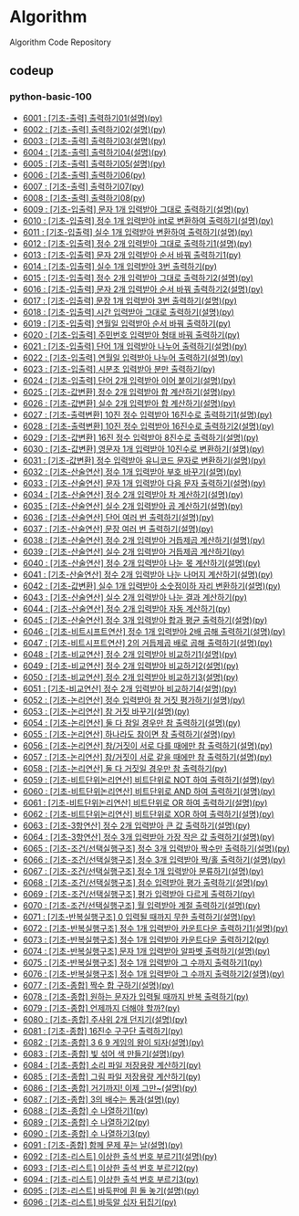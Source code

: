 # Algorithm
Algorithm Code Repository

## codeup
### python-basic-100
- [6001 : [기초-출력] 출력하기01(설명)(py)](./python-basic-100/6001.py)
- [6002 : [기초-출력] 출력하기02(설명)(py)](./python-basic-100/6002.py)
- [6003 : [기초-출력] 출력하기03(설명)(py)](./python-basic-100/6003.py)
- [6004 : [기초-출력] 출력하기04(설명)(py)](./python-basic-100/6004.py)
- [6005 : [기초-출력] 출력하기05(설명)(py)](./python-basic-100/6005.py)
- [6006 : [기초-출력] 출력하기06(py)](./python-basic-100/6006.py)
- [6007 : [기초-출력] 출력하기07(py)](./python-basic-100/6007.py)
- [6008 : [기초-출력] 출력하기08(py)](./python-basic-100/6008.py)
- [6009 : [기초-입출력] 문자 1개 입력받아 그대로 출력하기(설명)(py)](./python-basic-100/6009.py)
- [6010 : [기초-입출력] 정수 1개 입력받아 int로 변환하여 출력하기(설명)(py)](./python-basic-100/6010.py)
- [6011 : [기초-입출력] 실수 1개 입력받아 변환하여 출력하기(설명)(py)](./python-basic-100/6011.py)
- [6012 : [기초-입출력] 정수 2개 입력받아 그대로 출력하기1(설명)(py)](./python-basic-100/6012.py)
- [6013 : [기초-입출력] 문자 2개 입력받아 순서 바꿔 출력하기1(py)](./python-basic-100/6013.py)
- [6014 : [기초-입출력] 실수 1개 입력받아 3번 출력하기(py)](./python-basic-100/6014.py)
- [6015 : [기초-입출력] 정수 2개 입력받아 그대로 출력하기2(설명)(py) ](./python-basic-100/6015.py)
- [6016 : [기초-입출력] 문자 2개 입력받아 순서 바꿔 출력하기2(설명)(py)](./python-basic-100/6016.py)
- [6017 : [기초-입출력] 문장 1개 입력받아 3번 출력하기(설명)(py)](./python-basic-100/6017.py)
- [6018 : [기초-입출력] 시간 입력받아 그대로 출력하기(설명)(py)](./python-basic-100/6018.py)
- [6019 : [기초-입출력] 연월일 입력받아 순서 바꿔 출력하기(py)](./python-basic-100/6019.py)
- [6020 : [기초-입출력] 주민번호 입력받아 형태 바꿔 출력하기(py)](./python-basic-100/6020.py)
- [6021 : [기초-입출력] 단어 1개 입력받아 나누어 출력하기(설명)(py)](./python-basic-100/6021.py)
- [6022 : [기초-입출력] 연월일 입력받아 나누어 출력하기(설명)(py)](./python-basic-100/6022.py)
- [6023 : [기초-입출력] 시분초 입력받아 분만 출력하기(py)](./python-basic-100/6023.py)
- [6024 : [기초-입출력] 단어 2개 입력받아 이어 붙이기(설명)(py)](./python-basic-100/6024.py)
- [6025 : [기초-값변환] 정수 2개 입력받아 합 계산하기(설명)(py)](./python-basic-100/6025.py)
- [6026 : [기초-값변환] 실수 2개 입력받아 합 계산하기(설명)(py)](./python-basic-100/6026.py)
- [6027 : [기초-출력변환] 10진 정수 입력받아 16진수로 출력하기1(설명)(py)](./python-basic-100/6027.py)
- [6028 : [기초-출력변환] 10진 정수 입력받아 16진수로 출력하기2(설명)(py)](./python-basic-100/6028.py)
- [6029 : [기초-값변환] 16진 정수 입력받아 8진수로 출력하기(설명)(py)](./python-basic-100/6029.py)
- [6030 : [기초-값변환] 영문자 1개 입력받아 10진수로 변환하기(설명)(py)](./python-basic-100/6030.py)
- [6031 : [기초-값변환] 정수 입력받아 유니코드 문자로 변환하기(설명)(py)](./python-basic-100/6031.py)
- [6032 : [기초-산술연산] 정수 1개 입력받아 부호 바꾸기(설명)(py)](./python-basic-100/6032.py)
- [6033 : [기초-산술연산] 문자 1개 입력받아 다음 문자 출력하기(설명)(py)](./python-basic-100/6033.py)
- [6034 : [기초-산술연산] 정수 2개 입력받아 차 계산하기(설명)(py)](./python-basic-100/6034.py)
- [6035 : [기초-산술연산] 실수 2개 입력받아 곱 계산하기(설명)(py)](./python-basic-100/6035.py)
- [6036 : [기초-산술연산] 단어 여러 번 출력하기(설명)(py)](./python-basic-100/6036.py)
- [6037 : [기초-산술연산] 문장 여러 번 출력하기(설명)(py)](./python-basic-100/6037.py)
- [6038 : [기초-산술연산] 정수 2개 입력받아 거듭제곱 계산하기(설명)(py)](./python-basic-100/6038.py)
- [6039 : [기초-산술연산] 실수 2개 입력받아 거듭제곱 계산하기(py)](./python-basic-100/6039.py)
- [6040 : [기초-산술연산] 정수 2개 입력받아 나눈 몫 계산하기(설명)(py)](./python-basic-100/6040.py)
- [6041 : [기초-산술연산] 정수 2개 입력받아 나눈 나머지 계산하기(설명)(py)](./python-basic-100/6041.py)
- [6042 : [기초-값변환] 실수 1개 입력받아 소숫점이하 자리 변환하기(설명)(py)](./python-basic-100/6042.py)
- [6043 : [기초-산술연산] 실수 2개 입력받아 나눈 결과 계산하기(py)](./python-basic-100/6043.py)
- [6044 : [기초-산술연산] 정수 2개 입력받아 자동 계산하기(py)](./python-basic-100/6044.py)
- [6045 : [기초-산술연산] 정수 3개 입력받아 합과 평균 출력하기(설명)(py)](./python-basic-100/6045.py)
- [6046 : [기초-비트시프트연산] 정수 1개 입력받아 2배 곱해 출력하기(설명)(py)](./python-basic-100/6046.py)
- [6047 : [기초-비트시프트연산] 2의 거듭제곱 배로 곱해 출력하기(설명)(py)](./python-basic-100/6047.py)
- [6048 : [기초-비교연산] 정수 2개 입력받아 비교하기1(설명)(py)](./python-basic-100/6048.py)
- [6049 : [기초-비교연산] 정수 2개 입력받아 비교하기2(설명)(py)](./python-basic-100/6049.py)
- [6050 : [기초-비교연산] 정수 2개 입력받아 비교하기3(설명)(py)](./python-basic-100/6050.py)
- [6051 : [기초-비교연산] 정수 2개 입력받아 비교하기4(설명)(py)](./python-basic-100/6051.py)
- [6052 : [기초-논리연산] 정수 입력받아 참 거짓 평가하기(설명)(py)](./python-basic-100/6052.py)
- [6053 : [기초-논리연산] 참 거짓 바꾸기(설명)(py)](./python-basic-100/6053.py)
- [6054 : [기초-논리연산] 둘 다 참일 경우만 참 출력하기(설명)(py)](./python-basic-100/6054.py)
- [6055 : [기초-논리연산] 하나라도 참이면 참 출력하기(설명)(py)](./python-basic-100/6055.py)
- [6056 : [기초-논리연산] 참/거짓이 서로 다를 때에만 참 출력하기(설명)(py)](./python-basic-100/6056.py)
- [6057 : [기초-논리연산] 참/거짓이 서로 같을 때에만 참 출력하기(설명)(py)](./python-basic-100/6057.py)
- [6058 : [기초-논리연산] 둘 다 거짓일 경우만 참 출력하기(py)](./python-basic-100/6058.py)
- [6059 : [기초-비트단위논리연산] 비트단위로 NOT 하여 출력하기(설명)(py)](./python-basic-100/6059.py)
- [6060 : [기초-비트단위논리연산] 비트단위로 AND 하여 출력하기(설명)(py)](./python-basic-100/6060.py)
- [6061 : [기초-비트단위논리연산] 비트단위로 OR 하여 출력하기(설명)(py)](./python-basic-100/6061.py)
- [6062 : [기초-비트단위논리연산] 비트단위로 XOR 하여 출력하기(설명)(py)](./python-basic-100/6062.py)
- [6063 : [기초-3항연산] 정수 2개 입력받아 큰 값 출력하기(설명)(py)](./python-basic-100/6063.py)
- [6064 : [기초-3항연산] 정수 3개 입력받아 가장 작은 값 출력하기(설명)(py)](./python-basic-100/6064.py)
- [6065 : [기초-조건/선택실행구조] 정수 3개 입력받아 짝수만 출력하기(설명)(py)](./python-basic-100/6065.py)
- [6066 : [기초-조건/선택실행구조] 정수 3개 입력받아 짝/홀 출력하기(설명)(py)](./python-basic-100/6066.py)
- [6067 : [기초-조건/선택실행구조] 정수 1개 입력받아 분류하기(설명)(py)](./python-basic-100/6067.py)
- [6068 : [기초-조건/선택실행구조] 점수 입력받아 평가 출력하기(설명)(py)](./python-basic-100/6068.py)
- [6069 : [기초-조건/선택실행구조] 평가 입력받아 다르게 출력하기(py)](./python-basic-100/6069.py)
- [6070 : [기초-조건/선택실행구조] 월 입력받아 계절 출력하기(설명)(py)](./python-basic-100/6070.py)
- [6071 : [기초-반복실행구조] 0 입력될 때까지 무한 출력하기(설명)(py)](./python-basic-100/6071.py)
- [6072 : [기초-반복실행구조] 정수 1개 입력받아 카운트다운 출력하기1(설명)(py)](.//python-basic-100/6072.py)
- [6073 : [기초-반복실행구조] 정수 1개 입력받아 카운트다운 출력하기2(py)](./python-basic-100/6073.py)
- [6074 : [기초-반복실행구조] 문자 1개 입력받아 알파벳 출력하기(설명)(py)](./python-basic-100/6074.py)
- [6075 : [기초-반복실행구조] 정수 1개 입력받아 그 수까지 출력하기1(py)](./python-basic-100/6075.py)
- [6076 : [기초-반복실행구조] 정수 1개 입력받아 그 수까지 출력하기2(설명)(py)](./python-basic-100/6076.py)
- [6077 : [기초-종합] 짝수 합 구하기(설명)(py)](./python-basic-100/6077.py)
- [6078 : [기초-종합] 원하는 문자가 입력될 때까지 반복 출력하기(py)](./python-basic-100/6078.py)
- [6079 : [기초-종합] 언제까지 더해야 할까?(py)](./python-basic-100/6079.py)
- [6080 : [기초-종합] 주사위 2개 던지기(설명)(py)](./python-basic-100/6080.py)
- [6081 : [기초-종합] 16진수 구구단 출력하기(py)](./python-basic-100/6081.py)
- [6082 : [기초-종합] 3 6 9 게임의 왕이 되자(설명)(py)](./python-basic-100/6082.py)
- [6083 : [기초-종합] 빛 섞어 색 만들기(설명)(py)](./python-basic-100/6083.py)
- [6084 : [기초-종합] 소리 파일 저장용량 계산하기(py)](./python-basic-100/6084.py)
- [6085 : [기초-종합] 그림 파일 저장용량 계산하기(py)](./python-basic-100/6085.py)
- [6086 : [기초-종합] 거기까지! 이제 그만~(설명)(py)](./python-basic-100/6086.py)
- [6087 : [기초-종합] 3의 배수는 통과(설명)(py)](./python-basic-100/6087.py)
- [6088 : [기초-종합] 수 나열하기1(py)](./python-basic-100/6088.py)
- [6089 : [기초-종합] 수 나열하기2(py)](./python-basic-100/6089.py)
- [6090 : [기초-종합] 수 나열하기3(py)](./python-basic-100/6090.py)
- [6091 : [기초-종합] 함께 문제 푸는 날(설명)(py)](./python-basic-100/6091.py)
- [6092 : [기초-리스트] 이상한 출석 번호 부르기1(설명)(py)](./python-basic-100/6092.py)
- [6093 : [기초-리스트] 이상한 출석 번호 부르기2(py)](./python-basic-100/6093.py)
- [6094 : [기초-리스트] 이상한 출석 번호 부르기3(py)](./python-basic-100/6094.py)
- [6095 : [기초-리스트] 바둑판에 흰 돌 놓기(설명)(py)](./python-basic-100/6095.py)
- [6096 : [기초-리스트] 바둑알 십자 뒤집기(py)](./python-basic-100/6096.py)
